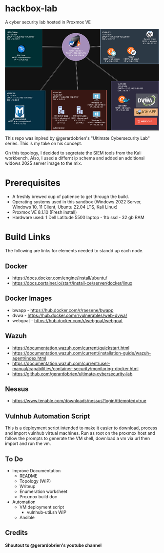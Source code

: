 # hackbox-lab

A cyber security lab hosted in Proxmox VE



![](hackbox-lab-topology.04022024.png)

This repo was inpired by @gerardobrien's "Ultimate Cybersecurity Lab" series. This is my take on his concept. 

On this topology, I decided to segretate the SIEM tools from the Kali workbench. Also, I used a differnt ip schema and added an additional widows 2025 server image to the mix. 

# Prerequisites 

 - A freshly brewed cup of patience to get through the build.
 - Operating systems used in this sandbox (Windows 2022 Server, Windows 10, 11 Client, Ubuntu 22.04 LTS, Kali Linux)
 - Proxmox VE 8.1.10 (Fresh install)
 - Hardware used: 1 Dell Latitude 5500 laptop - 1tb ssd - 32 gb RAM

# Build Links

The following are links for elements needed to standd up each node. 

## Docker

- https://docs.docker.com/engine/install/ubuntu/
- https://docs.portainer.io/start/install-ce/server/docker/linux

## Docker Images

- bwapp - https://hub.docker.com/r/raesene/bwapp
- dvwa - https://hub.docker.com/r/vulnerables/web-dvwa/
- webgoat - https://hub.docker.com/r/webgoat/webgoat

## Wazuh

- https://documentation.wazuh.com/current/quickstart.html
- https://documentation.wazuh.com/current/installation-guide/wazuh-agent/index.html
- https://documentation.wazuh.com/current/user-manual/capabilities/container-security/monitoring-docker.html
- https://github.com/gerardobrien/ultimate-cybersecurity-lab

## Nessus

- https://www.tenable.com/downloads/nessus?loginAttempted=true

## Vulnhub Automation Script

This is a deployment script intended to make it easier to download, process and import vulnhub virtual machines. Run as root on the proxmox host and follow the prompts to generate the VM shell, download a vm via url then import and run the vm.

## To Do

- Improve Documentation
  - README
  - Topology (WIP)
  - Writeup
  - Enumeration worksheet
  - Proxmox build doc
- Automation
  - VM deployment script
    - vulnhub-util.sh WIP
  - Ansible

## Credits
#### Shoutout to @gerardobrien's youtube channel
